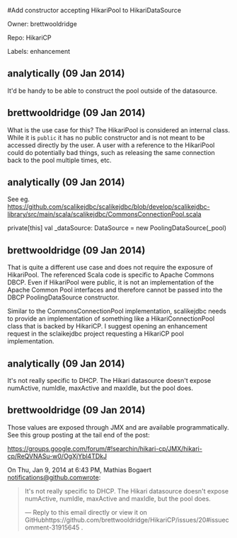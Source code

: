 #Add constructor accepting HikariPool to HikariDataSource

Owner: brettwooldridge

Repo: HikariCP

Labels: enhancement 

## analytically (09 Jan 2014)

It'd be handy to be able to construct the pool outside of the datasource.


## brettwooldridge (09 Jan 2014)

What is the use case for this?  The HikariPool is considered an internal class.  While it is `public` it has no public constructor and is not meant to be accessed directly by the user.  A user with a reference to the HikariPool could do potentially bad things, such as releasing the same connection back to the pool multiple times, etc.


## analytically (09 Jan 2014)

See eg. https://github.com/scalikejdbc/scalikejdbc/blob/develop/scalikejdbc-library/src/main/scala/scalikejdbc/CommonsConnectionPool.scala

 private[this] val _dataSource: DataSource = new PoolingDataSource(_pool)


## brettwooldridge (09 Jan 2014)

That is quite a different use case and does not require the exposure of HikariPool.  The referenced Scala code is specific to Apache Commons DBCP.  Even if HikariPool were public, it is not an implementation of the Apache Common Pool interfaces and therefore cannot be passed into the DBCP PoolingDataSource constructor.

Similar to the CommonsConnectionPool implementation, scalikejdbc needs to provide an implementation of something like a HikariConnectionPool class that is backed by HikariCP.  I suggest opening an enhancement request in the sclaikejdbc project requesting a HikariCP pool implementation.


## analytically (09 Jan 2014)

It's not really specific to DHCP. The Hikari datasource doesn't expose numActive, numIdle, maxActive and maxIdle, but the pool does.


## brettwooldridge (09 Jan 2014)

Those values are exposed through JMX and are available programmatically.
 See this group posting at the tail end of the post:

https://groups.google.com/forum/#!searchin/hikari-cp/JMX/hikari-cp/ReQVNASu-w0/OgXjYbl4TDkJ

On Thu, Jan 9, 2014 at 6:43 PM, Mathias Bogaert notifications@github.comwrote:

> It's not really specific to DHCP. The Hikari datasource doesn't expose
> numActive, numIdle, maxActive and maxIdle, but the pool does.
> 
> —
> Reply to this email directly or view it on GitHubhttps://github.com/brettwooldridge/HikariCP/issues/20#issuecomment-31915645
> .



